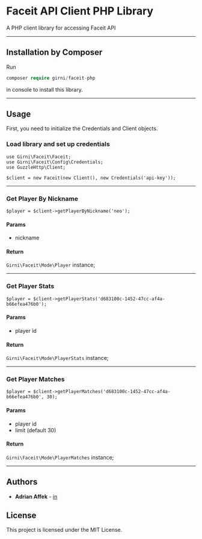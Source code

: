 # Faceit API Client PHP Library

A PHP client library for accessing Faceit API

---
## Installation by Composer
Run
```php   
composer require girni/faceit-php
``` 
in console to install this library.

---

## Usage

First, you need to initialize the Credentials and Client objects.

### Load library and set up credentials

```
use Girni\Faceit\Faceit;
use Girni\Faceit\Config\Credentials;
use GuzzleHttp\Client;

$client = new Faceit(new Client(), new Credentials('api-key'));
```
---
### Get Player By Nickname
```
$player = $client->getPlayerByNickname('neo');
```
#### Params
- nickname

#### Return
`Girni\Faceit\Mode\Player` instance;

---

### Get Player Stats
```
$player = $client->getPlayerStats('d683100c-1452-47cc-af4a-b66efea476b0');
```

#### Params
- player id

#### Return
`Girni\Faceit\Mode\PlayerStats` instance;

---

### Get Player Matches
```
$player = $client->getPlayerMatches('d683100c-1452-47cc-af4a-b66efea476b0', 30);
```

#### Params
- player id
- limit (default 30)

#### Return
`Girni\Faceit\Mode\PlayerMatches` instance;

---


## Authors

* **Adrian Affek** - [in](https://www.linkedin.com/in/adrian-affek-945900142/)

## License

This project is licensed under the MIT License.